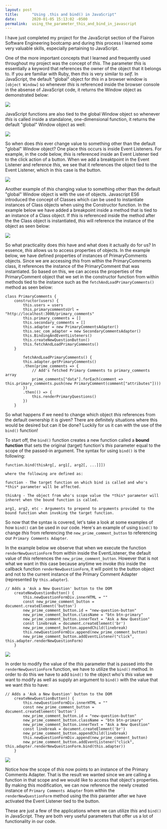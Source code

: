 ```yaml
---
layout: post
title:      "Using .this and bind() in JavaScript"
date:       2020-01-05 15:13:02 -0500
permalink:  using_the_parameter_this_and_bind_in_javascript
---
```


I have just completed my project for the JavaScript section of the Flairon Software Engineering bootcamp and during this process  I learned some very valuable skills, especially pertaining to JavaScript.  

One of the more important concepts that I learned and frequently used throughout my project was the concept of *this*.  The parameter *this* is essentially a keyword that references the owner of the object that it belongs to.  If you are familiar with Ruby, then *this* is very similar to *self*. In JavaScript, the default "global" object for *this* in a browser window is `[object Window]` so whenever *this* is referenced inside the browser console in the absense of JavaScript code, it returns the Window object as demonstrated below:

![](https://i.imgur.com/R83YUkG.png)

JavaScript functions are also tied to the global Window object so whenever *this* is called inside a standalone, one-dimensional function, it returns the default "global" Window object as well:

![](https://i.imgur.com/HTA2dna.png)

So when does *this* ever change value to something other than the default "global" Window object?  One place this occurs is inside Event Listeners.  For example, in the code below, *this* is referenced inside an Event Listener tied to the click action of a button.  When we add a breaktpoint in the Event Listener and reference *this*, we see that it references the object tied to the Event Listener, which in this case is the button.

![](https://i.imgur.com/fpLs0a7.png)

Another example of *this* changing value to something other than the default "global" Window object is with the use of objects.  Javascript ES6 introduced the concept of Classes which can be used to instantiate instances of Class objects when using the Constructor function.  In the example below we have added a breakpoint inside a method that is tied to an instance of a Class object.  If *this* is referenced inside the method after the the Class object is instantiated, *this* will reference the instance of the object as seen below:

![](https://i.imgur.com/yG94FnS.png)

So what practicality does *this* have and what does it actually do for us?  In essence, *this* allows us to access properties of objects.  In the example below, we have defined properties of instances of PrimaryComments objects.  Since we are accessing *this* from within the PrimaryComments class, it references the instance of the PrimaryComment that was instantiated.  So based on this, we can access the properties of the PrimaryComment object that we set in the constructor function from within methods tied to the instance such as the `fetchAndLoadPrimaryComments()` method as seen below:

```
class PrimaryComments {
	constructor(users) {
		this.users = users
		this.primarycommentsUrl = "http://localhost:3000/primary_comments"
		this.primary_comments = []
		this.secondary_comments = []
		this.adapter = new PrimaryCommentsAdapter()
		this.sec_com_adapter = new SecondaryCommentsAdapter()
		this.BindingAndEventListeners()
		this.createNewQuestionButton()
		this.fetchAndLoadPrimaryComments()
	}
	
		fetchAndLoadPrimaryComments() {
		this.adapter.getPrimaryComments()
		.then(prime_comments => {
			// Add's fetched Primary Comments to primary_comments array
			prime_comments["data"].forEach(comment => this.primary_comments.push(new PrimaryComment(comment["attributes"]))) 
		})
		.then(() => { 
			this.renderPrimaryQuestions()
		})
	}
```

So what happens if we need to change which object *this* references from the default ownership it is given?  There are definitely situations where this would be desired but can it be done?  Luckily for us it can with the use of the `bind()` function!

To start off, the `bind()` function creates a new function called a **bound function** that sets the original (target) function's *this* parameter equal to the scope of the passed-in argument.  The syntax for using `bind()` is the following:

```
function.bind(thisArg[, arg1[, arg2[, ...]]])

where the following are defined as:

function - The target function on which bind is called and who's *this* parameter will be affected.  

thisArg - The object from who's scope value the *this* parameter will inheret when the bound function is called. 

arg1, arg2, etc - Arguments to prepend to arguments provided to the bound function when invoking the target function.
```

So now that the syntax is covered, let's take a look at some examples of how `bind()` can be used in our code.  Here's an example of using `bind()` to change *this* from referencing the `new_prime_comment_button` to referencing our `Primary Comments Adapter`.  

In the example below we observe that when we execute the function `renderNewQuestionForm` from within inside the EventListener, the default value of *this* references the `new_prime_comment_button`.  However that is not what we want in this case because anytime we invoke *this* inside the callback function `renderNewQuestionForm`,  it will point to the button object and not to the current instance of the Primary Comment Adapter (represented by `this.adapter`). 

```
// Adds a 'Ask a New Question' button to the DOM
	createNewQuestionButton() {
		this.newQuestionFormDiv.innerHTML = ""
		const new_prime_comment_button = document.createElement('button')
		new_prime_comment_button.id = "new-question-button"
		new_prime_comment_button.className = "btn btn-primary"
		new_prime_comment_button.innerText = "Ask a New Question"
		const linebreak = document.createElement('br')
		new_prime_comment_button.appendChild(linebreak)
		this.newQuestionFormDiv.append(new_prime_comment_button)
		new_prime_comment_button.addEventListener("click", this.adapter.renderNewQuestionForm)
	}
```

![](https://i.imgur.com/dW9NOwd.png)

In order to modify the value of the *this* parameter that is passed into the `renderNewQuestionForm` function, we have to utilize the `bind()` method.  In order to do this we have to add `bind()` to the object who's *this* value we want to modify as well as supply an argument to `bind()` with the value that we want *this* to have:

```
// Adds a 'Ask a New Question' button to the DOM
	createNewQuestionButton() {
		this.newQuestionFormDiv.innerHTML = ""
		const new_prime_comment_button = document.createElement('button')
		new_prime_comment_button.id = "new-question-button"
		new_prime_comment_button.className = "btn btn-primary"
		new_prime_comment_button.innerText = "Ask a New Question"
		const linebreak = document.createElement('br')
		new_prime_comment_button.appendChild(linebreak)
		this.newQuestionFormDiv.append(new_prime_comment_button)
		new_prime_comment_button.addEventListener("click", this.adapter.renderNewQuestionForm.bind(this.adapter))
	}
```

![](https://i.imgur.com/zbmHaax.png)

Notice how the scope of *this* now points to an instance of the Primary Comments Adapter.  That is the result we wanted since we are calling a function in that scope and we would like to access that object's properties.  By making this modification, we can now reference the newly created instance of `Primary Comments Adapter` from within the `renderNewQuestionForm` method using the *this* paramter after we have activated the Event Listener tied to the button.

These are just a few of the applications where we can utilize *this* and `bind()` in JavaScript.  They are both very useful parameters that offer us a lot of functionality in our code.





